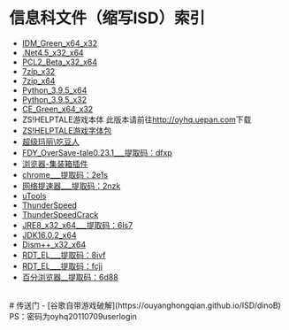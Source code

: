 # 信息科文件（缩写ISD）索引
- [IDM_Green_x64_x32](ouyanghongqian.github.io/ISD/idm.zip)
- [.Net4.5_x32_x64](ouyanghongqian.github.io/ISD/net45.exe)
- [PCL2_Beta_x32_x64](ouyanghongqian.github.io/ISD/PCL.7z)
- [7zip_x32](https://www.7-zip.org/a/7z1900.exe)
- [7zip_x64](https://www.7-zip.org/a/7z1900-x64.exe)
- [Python_3.9.5_x64](https://www.python.org/ftp/python/3.9.6/python-3.9.6-amd64.exe)
- [Python_3.9.5_x32](https://www.python.org/ftp/python/3.9.6/python-3.9.6.exe)
- [CE_Green_x64_x32](ouyanghongqian.github.io/ISD/CE_G.zip)
- ZS!HELPTALE游戏本体 此版本请前往<http://oyhq.uepan.com>下载
- [ZS!HELPTALE游戏字体包](ouyanghongqian.github.io/ISD/zshtfont.7z)
- [超级玛丽\吃豆人](ouyanghongqian.github.io/ISD/VNES.7z)
- [FDY_OverSave-tale0.23.1___提取码：dfxp](https://ouyhq.lanzoui.com/iMRfzsoiddg)
- [浏览器-集装箱插件](https://a.newday.me/)
- [chrome___提取码：2e1s](https://ouyhq.lanzoui.com/iqOdcsmtlfa)
- [网络提速器___提取码：2nzk](https://ouyhq.lanzoui.com/iqJKdsmuc5c)
- [uTools](http://u.tools/)
- [ThunderSpeed](https://ouyanghongqian.github.com/ISD/TSI.exe)
- [ThunderSpeedCrack](https://ouyanghongqian.github.com/ISD/TSC.exe)
- [JRE8_x32_x64___提取码：6ls7](https://ouyhq.lanzoui.com/b02ccecib)
- [JDK16.0.2_x64](https://dfenghuoyunji.jb51.net/202103/tools/Java.SE.Development.Kit.16_jb51.rar)
- [Dism++_x32_x64](http://www.chuyu.me/zh-Hans/)
- [RDT_EL___提取码：8ivf](https://ouyhq.lanzoui.com/iw3gfsp2xjc)
- [RDT_EL___提取码：fcjj](https://ouyhq.lanzoui.com/ifIKnsp3igf)
- [百分浏览器__提取码：6d88](https://ouyhq.lanzoui.com/iXMxmsq526h)
<br>
# 传送门
- [谷歌自带游戏破解](https://ouyanghongqian.github.io/ISD/dinoB)
<br>
PS：密码为oyhq20110709userlogin

